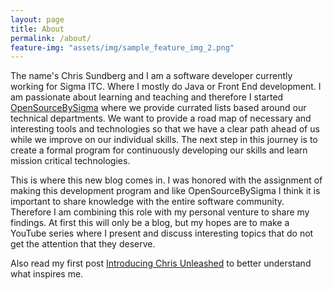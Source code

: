 ```yaml
---
layout: page
title: About
permalink: /about/
feature-img: "assets/img/sample_feature_img_2.png"
---
```


The name's Chris Sundberg and I am a software developer currently working for Sigma ITC. Where I mostly do Java or Front End development.
I am passionate about learning and teaching and therefore I started [OpenSourceBySigma](https://sigmaitc.github.io) where we provide currated lists based around our technical departments. We want to provide a road map of necessary and interesting tools and technologies so that we have a clear path ahead of us while we improve on our individual skills. The next step in this journey is to create a formal program for continuously developing our skills and learn mission critical technologies.

This is where this new blog comes in. I was honored with the assignment of making this development program and like OpenSourceBySigma I think it is important to share knowledge with the entire software community. Therefore I am combining this role with my personal venture to share my findings. At first this will only be a blog, but my hopes are to make a YouTube series where I present and discuss interesting topics that do not get the attention that they deserve.

Also read my first post [Introducing Chris Unleashed](/chrisunleashed/2018/08/26/intro.html) to better understand what inspires me.